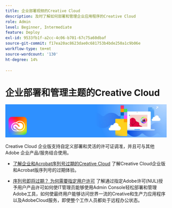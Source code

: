 ```yaml
---
title: 企业部署视频的Creative Cloud
description: 及时了解如何部署和管理企业应用程序的Creative Cloud
role: Admin
level: Beginner, Intermediate
feature: Deploy
exl-id: 9533fb1f-a2cc-4c06-b701-67c75a60dbaf
source-git-commit: f17ea20ac8623dae0c681753b4bde250a1c9b06e
workflow-type: tm+mt
source-wordcount: '130'
ht-degree: 14%

---
```


# 企业部署和管理主题的Creative Cloud

![Creative Cloud主页横幅](../assets/CCEbanner.png)

Creative Cloud 企业版支持自定义部署和灵活的许可证调准，并且可与其他 Adobe 企业产品/服务结合使用。 

* [了解企业和Acrobat序列号过期的Creative Cloud](cceserial.md)
了解Creative Cloud企业版和Acrobat版序列号的过期体验。

* [序列号即将过期？ 为何需要指定用户许可](nameduserlicensing.md)
了解通过指定Adobe许可(NUL)授予用户产品许可如何使IT管理员能够使用Admin Console轻松部署和管理Adobe工具，如何使最终用户能够访问世界一流的Creative和生产力应用程序以及AdobeCloud服务，即使整个工作人员都处于远程办公状态。

